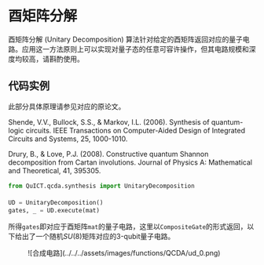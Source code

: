 # 酉矩阵分解

酉矩阵分解 (Unitary Decomposition) 算法针对给定的酉矩阵返回对应的量子电路。应用这一方法原则上可以实现对量子态的任意可容许操作，但其电路规模和深度均较高，请斟酌使用。

## 代码实例

此部分具体原理请参见对应的原论文。

Shende, V.V., Bullock, S.S., & Markov, I.L. (2006). Synthesis of quantum-logic circuits. IEEE Transactions on Computer-Aided Design of Integrated Circuits and Systems, 25, 1000-1010.

Drury, B., & Love, P.J. (2008). Constructive quantum Shannon decomposition from Cartan involutions. Journal of Physics A: Mathematical and Theoretical, 41, 395305.

``` python
from QuICT.qcda.synthesis import UnitaryDecomposition

UD = UnitaryDecomposition()
gates, _ = UD.execute(mat)
```

所得`gates`即对应于酉矩阵`mat`的量子电路，这里以`CompositeGate`的形式返回，以下给出了一个随机$SU(8)$矩阵对应的3-qubit量子电路。

<figure markdown>
![合成电路](../../../assets/images/functions/QCDA/ud_0.png)
</figure>
